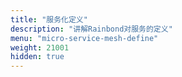 ```yaml
---
title: "服务化定义"
description: "讲解Rainbond对服务的定义" 
menu: "micro-service-mesh-define"
weight: 21001
hidden: true
---
```


